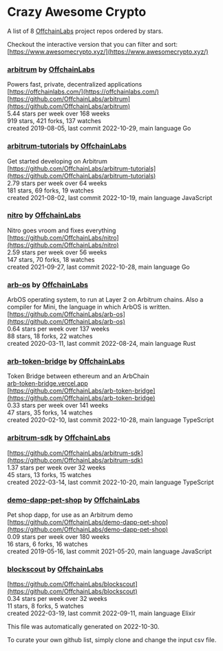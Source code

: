 # Crazy Awesome Crypto
A list of 8 [OffchainLabs](https://github.com/OffchainLabs) project repos ordered by stars.  

Checkout the interactive version that you can filter and sort: 
[https://www.awesomecrypto.xyz/](https://www.awesomecrypto.xyz/)  


### [arbitrum](https://github.com/OffchainLabs/arbitrum) by [OffchainLabs](https://github.com/OffchainLabs)  
Powers fast, private, decentralized applications  
[https://offchainlabs.com/](https://offchainlabs.com/)  
[https://github.com/OffchainLabs/arbitrum](https://github.com/OffchainLabs/arbitrum)  
5.44 stars per week over 168 weeks  
919 stars, 421 forks, 137 watches  
created 2019-08-05, last commit 2022-10-29, main language Go  


### [arbitrum-tutorials](https://github.com/OffchainLabs/arbitrum-tutorials) by [OffchainLabs](https://github.com/OffchainLabs)  
Get started developing on Arbitrum   
[https://github.com/OffchainLabs/arbitrum-tutorials](https://github.com/OffchainLabs/arbitrum-tutorials)  
2.79 stars per week over 64 weeks  
181 stars, 69 forks, 19 watches  
created 2021-08-02, last commit 2022-10-19, main language JavaScript  


### [nitro](https://github.com/OffchainLabs/nitro) by [OffchainLabs](https://github.com/OffchainLabs)  
Nitro goes vroom and fixes everything  
[https://github.com/OffchainLabs/nitro](https://github.com/OffchainLabs/nitro)  
2.59 stars per week over 56 weeks  
147 stars, 70 forks, 18 watches  
created 2021-09-27, last commit 2022-10-28, main language Go  


### [arb-os](https://github.com/OffchainLabs/arb-os) by [OffchainLabs](https://github.com/OffchainLabs)  
ArbOS operating system, to run at Layer 2 on Arbitrum chains.  Also a compiler for Mini, the language in which ArbOS is written.  
[https://github.com/OffchainLabs/arb-os](https://github.com/OffchainLabs/arb-os)  
0.64 stars per week over 137 weeks  
88 stars, 18 forks, 22 watches  
created 2020-03-11, last commit 2022-08-24, main language Rust  


### [arb-token-bridge](https://github.com/OffchainLabs/arb-token-bridge) by [OffchainLabs](https://github.com/OffchainLabs)  
Token Bridge between ethereum and an ArbChain  
[arb-token-bridge.vercel.app](arb-token-bridge.vercel.app)  
[https://github.com/OffchainLabs/arb-token-bridge](https://github.com/OffchainLabs/arb-token-bridge)  
0.33 stars per week over 141 weeks  
47 stars, 35 forks, 14 watches  
created 2020-02-10, last commit 2022-10-28, main language TypeScript  


### [arbitrum-sdk](https://github.com/OffchainLabs/arbitrum-sdk) by [OffchainLabs](https://github.com/OffchainLabs)  
  
[https://github.com/OffchainLabs/arbitrum-sdk](https://github.com/OffchainLabs/arbitrum-sdk)  
1.37 stars per week over 32 weeks  
45 stars, 13 forks, 15 watches  
created 2022-03-14, last commit 2022-10-20, main language TypeScript  


### [demo-dapp-pet-shop](https://github.com/OffchainLabs/demo-dapp-pet-shop) by [OffchainLabs](https://github.com/OffchainLabs)  
Pet shop dapp, for use as an Arbitrum demo  
[https://github.com/OffchainLabs/demo-dapp-pet-shop](https://github.com/OffchainLabs/demo-dapp-pet-shop)  
0.09 stars per week over 180 weeks  
16 stars, 6 forks, 16 watches  
created 2019-05-16, last commit 2021-05-20, main language JavaScript  


### [blockscout](https://github.com/OffchainLabs/blockscout) by [OffchainLabs](https://github.com/OffchainLabs)  
  
[https://github.com/OffchainLabs/blockscout](https://github.com/OffchainLabs/blockscout)  
0.34 stars per week over 32 weeks  
11 stars, 8 forks, 5 watches  
created 2022-03-19, last commit 2022-09-11, main language Elixir  


This file was automatically generated on 2022-10-30.  

To curate your own github list, simply clone and change the input csv file.  